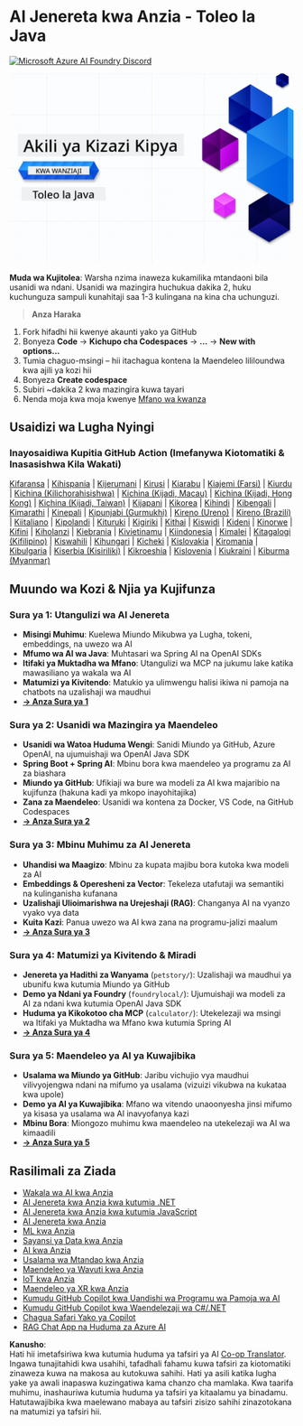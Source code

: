 <!--
CO_OP_TRANSLATOR_METADATA:
{
  "original_hash": "63b6426b88f6f56398ca3f1fbfc30889",
  "translation_date": "2025-07-29T09:52:56+00:00",
  "source_file": "README.md",
  "language_code": "sw"
}
-->
# AI Jenereta kwa Anzia - Toleo la Java
[![Microsoft Azure AI Foundry Discord](https://dcbadge.limes.pink/api/server/ByRwuEEgH4)](https://discord.com/invite/ByRwuEEgH4)

![AI Jenereta kwa Anzia - Toleo la Java](../../translated_images/beg-genai-series.8b48be9951cc574c25f8a3accba949bfd03c2f008e2c613283a1b47316fbee68.sw.png)

**Muda wa Kujitolea**: Warsha nzima inaweza kukamilika mtandaoni bila usanidi wa ndani. Usanidi wa mazingira huchukua dakika 2, huku kuchunguza sampuli kunahitaji saa 1-3 kulingana na kina cha uchunguzi.

> **Anza Haraka**

1. Fork hifadhi hii kwenye akaunti yako ya GitHub
2. Bonyeza **Code** → **Kichupo cha Codespaces** → **...** → **New with options...**
3. Tumia chaguo-msingi – hii itachagua kontena la Maendeleo lililoundwa kwa ajili ya kozi hii
4. Bonyeza **Create codespace**
5. Subiri ~dakika 2 kwa mazingira kuwa tayari
6. Nenda moja kwa moja kwenye [Mfano wa kwanza](./02-SetupDevEnvironment/README.md#step-2-create-a-github-personal-access-token)

## Usaidizi wa Lugha Nyingi

### Inayosaidiwa Kupitia GitHub Action (Imefanywa Kiotomatiki & Inasasishwa Kila Wakati)

[Kifaransa](../fr/README.md) | [Kihispania](../es/README.md) | [Kijerumani](../de/README.md) | [Kirusi](../ru/README.md) | [Kiarabu](../ar/README.md) | [Kiajemi (Farsi)](../fa/README.md) | [Kiurdu](../ur/README.md) | [Kichina (Kilichorahisishwa)](../zh/README.md) | [Kichina (Kijadi, Macau)](../mo/README.md) | [Kichina (Kijadi, Hong Kong)](../hk/README.md) | [Kichina (Kijadi, Taiwan)](../tw/README.md) | [Kijapani](../ja/README.md) | [Kikorea](../ko/README.md) | [Kihindi](../hi/README.md) | [Kibengali](../bn/README.md) | [Kimarathi](../mr/README.md) | [Kinepali](../ne/README.md) | [Kipunjabi (Gurmukhi)](../pa/README.md) | [Kireno (Ureno)](../pt/README.md) | [Kireno (Brazili)](../br/README.md) | [Kiitaliano](../it/README.md) | [Kipolandi](../pl/README.md) | [Kituruki](../tr/README.md) | [Kigiriki](../el/README.md) | [Kithai](../th/README.md) | [Kiswidi](../sv/README.md) | [Kideni](../da/README.md) | [Kinorwe](../no/README.md) | [Kifini](../fi/README.md) | [Kiholanzi](../nl/README.md) | [Kiebrania](../he/README.md) | [Kivietinamu](../vi/README.md) | [Kiindonesia](../id/README.md) | [Kimalei](../ms/README.md) | [Kitagalogi (Kifilipino)](../tl/README.md) | [Kiswahili](./README.md) | [Kihungari](../hu/README.md) | [Kicheki](../cs/README.md) | [Kislovakia](../sk/README.md) | [Kiromania](../ro/README.md) | [Kibulgaria](../bg/README.md) | [Kiserbia (Kisiriliki)](../sr/README.md) | [Kikroeshia](../hr/README.md) | [Kislovenia](../sl/README.md) | [Kiukraini](../uk/README.md) | [Kiburma (Myanmar)](../my/README.md)

## Muundo wa Kozi & Njia ya Kujifunza

### **Sura ya 1: Utangulizi wa AI Jenereta**
- **Misingi Muhimu**: Kuelewa Miundo Mikubwa ya Lugha, tokeni, embeddings, na uwezo wa AI
- **Mfumo wa AI wa Java**: Muhtasari wa Spring AI na OpenAI SDKs
- **Itifaki ya Muktadha wa Mfano**: Utangulizi wa MCP na jukumu lake katika mawasiliano ya wakala wa AI
- **Matumizi ya Kivitendo**: Matukio ya ulimwengu halisi ikiwa ni pamoja na chatbots na uzalishaji wa maudhui
- **[→ Anza Sura ya 1](./01-IntroToGenAI/README.md)**

### **Sura ya 2: Usanidi wa Mazingira ya Maendeleo**
- **Usanidi wa Watoa Huduma Wengi**: Sanidi Miundo ya GitHub, Azure OpenAI, na ujumuishaji wa OpenAI Java SDK
- **Spring Boot + Spring AI**: Mbinu bora kwa maendeleo ya programu za AI za biashara
- **Miundo ya GitHub**: Ufikiaji wa bure wa modeli za AI kwa majaribio na kujifunza (hakuna kadi ya mkopo inayohitajika)
- **Zana za Maendeleo**: Usanidi wa kontena za Docker, VS Code, na GitHub Codespaces
- **[→ Anza Sura ya 2](./02-SetupDevEnvironment/README.md)**

### **Sura ya 3: Mbinu Muhimu za AI Jenereta**
- **Uhandisi wa Maagizo**: Mbinu za kupata majibu bora kutoka kwa modeli za AI
- **Embeddings & Operesheni za Vector**: Tekeleza utafutaji wa semantiki na kulinganisha kufanana
- **Uzalishaji Ulioimarishwa na Urejeshaji (RAG)**: Changanya AI na vyanzo vyako vya data
- **Kuita Kazi**: Panua uwezo wa AI kwa zana na programu-jalizi maalum
- **[→ Anza Sura ya 3](./03-CoreGenerativeAITechniques/README.md)**

### **Sura ya 4: Matumizi ya Kivitendo & Miradi**
- **Jenereta ya Hadithi za Wanyama** (`petstory/`): Uzalishaji wa maudhui ya ubunifu kwa kutumia Miundo ya GitHub
- **Demo ya Ndani ya Foundry** (`foundrylocal/`): Ujumuishaji wa modeli za AI za ndani kwa kutumia OpenAI Java SDK
- **Huduma ya Kikokotoo cha MCP** (`calculator/`): Utekelezaji wa msingi wa Itifaki ya Muktadha wa Mfano kwa kutumia Spring AI
- **[→ Anza Sura ya 4](./04-PracticalSamples/README.md)**

### **Sura ya 5: Maendeleo ya AI ya Kuwajibika**
- **Usalama wa Miundo ya GitHub**: Jaribu vichujio vya maudhui vilivyojengwa ndani na mifumo ya usalama (vizuizi vikubwa na kukataa kwa upole)
- **Demo ya AI ya Kuwajibika**: Mfano wa vitendo unaoonyesha jinsi mifumo ya kisasa ya usalama wa AI inavyofanya kazi
- **Mbinu Bora**: Miongozo muhimu kwa maendeleo na utekelezaji wa AI wa kimaadili
- **[→ Anza Sura ya 5](./05-ResponsibleGenAI/README.md)**

## Rasilimali za Ziada

- [Wakala wa AI kwa Anzia](https://github.com/microsoft/ai-agents-for-beginners)
- [AI Jenereta kwa Anzia kwa kutumia .NET](https://github.com/microsoft/Generative-AI-for-beginners-dotnet)
- [AI Jenereta kwa Anzia kwa kutumia JavaScript](https://github.com/microsoft/generative-ai-with-javascript)
- [AI Jenereta kwa Anzia](https://github.com/microsoft/generative-ai-for-beginners)
- [ML kwa Anzia](https://aka.ms/ml-beginners)
- [Sayansi ya Data kwa Anzia](https://aka.ms/datascience-beginners)
- [AI kwa Anzia](https://aka.ms/ai-beginners)
- [Usalama wa Mtandao kwa Anzia](https://github.com/microsoft/Security-101)
- [Maendeleo ya Wavuti kwa Anzia](https://aka.ms/webdev-beginners)
- [IoT kwa Anzia](https://aka.ms/iot-beginners)
- [Maendeleo ya XR kwa Anzia](https://github.com/microsoft/xr-development-for-beginners)
- [Kumudu GitHub Copilot kwa Uandishi wa Programu wa Pamoja wa AI](https://aka.ms/GitHubCopilotAI)
- [Kumudu GitHub Copilot kwa Waendelezaji wa C#/.NET](https://github.com/microsoft/mastering-github-copilot-for-dotnet-csharp-developers)
- [Chagua Safari Yako ya Copilot](https://github.com/microsoft/CopilotAdventures)
- [RAG Chat App na Huduma za Azure AI](https://github.com/Azure-Samples/azure-search-openai-demo-java)

**Kanusho**:  
Hati hii imetafsiriwa kwa kutumia huduma ya tafsiri ya AI [Co-op Translator](https://github.com/Azure/co-op-translator). Ingawa tunajitahidi kwa usahihi, tafadhali fahamu kuwa tafsiri za kiotomatiki zinaweza kuwa na makosa au kutokuwa sahihi. Hati ya asili katika lugha yake ya awali inapaswa kuzingatiwa kama chanzo cha mamlaka. Kwa taarifa muhimu, inashauriwa kutumia huduma ya tafsiri ya kitaalamu ya binadamu. Hatutawajibika kwa maelewano mabaya au tafsiri zisizo sahihi zinazotokana na matumizi ya tafsiri hii.